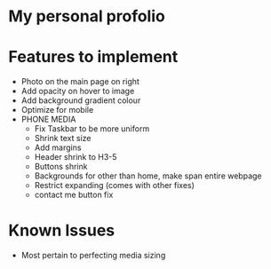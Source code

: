 # My personal profolio 

# Features to implement 
- Photo on the main page on right 
- Add opacity on hover to image 
- Add background gradient colour
- Optimize for mobile
- PHONE MEDIA
    - Fix Taskbar to be more uniform 
    - Shrink text size
    - Add margins
    - Header shrink to H3-5
    - Buttons shrink
    - Backgrounds for other than home, make span entire webpage
    - Restrict expanding (comes with other fixes)
    - contact me button fix

# Known Issues 
- Most pertain to perfecting media sizing 
